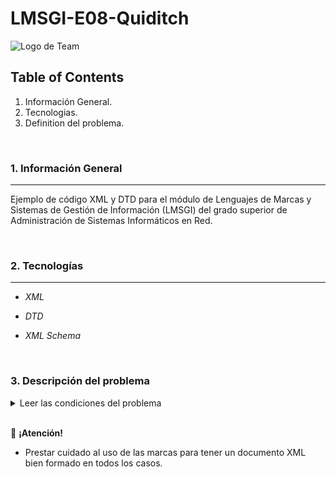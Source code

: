 # LMSGI-E08-Quiditch

![Logo de Team](https://github.com/ana-polo/LMSGI02-E01/blob/main/LMSGI.gif "Team logo")

## Table of Contents

1. Información General.
2. Tecnologias.
3. Definition del problema.

&nbsp;

### 1. Información General

***

Ejemplo de código XML y DTD para el módulo de Lenguajes de Marcas y Sistemas de Gestión de Información (LMSGI) del grado superior de Administración de Sistemas Informáticos en Red.

&nbsp;

### 2. Tecnologías

***

- *XML*

- *DTD*

- *XML Schema*

&nbsp;

### 3. Descripción del problema

<details>
	<summary>Leer las condiciones del problema</summary>
		En el mundo mágico el principal deporte es el Quiditch, que se desarrolla mientras 14 jugadores, 
		7 de cada equipo, vuelan en escobas al tiempo que esquivan las bludgers ( tipo de pelota hechizada 
		que persigue a los jugadores de forma indiscriminada ). En cada equipo hay siete jugadores:
			&nbsp;
			- Tres son cazadores, su cometido es lanzar la quaffle ( pelota especial ) e intentar que entre 
			por uno de los aros de gol. Obtienen diez puntos cada vez que la quaffle pasa por un aro. 
			&nbsp;
			- El guardián, vuela alrededor de los aros de gol y detiene los lanzamientos del otro equipo.
			&nbsp;
			- Dos golpeadores, cuyo trabajo es proteger a su equipo de las bludgers y desviarlas hacia el equipo contrario. 
			&nbsp;
			- El buscador, vuela entre cazadores, golpeadores, la quaffle y las bludgers, intentando atrapar la snitch 
			 dorada ( una pelota pequeña con alas que vuela muy rápido y es difícil de coger, ya que está hechizada para 
			no dejarse atrapar ) antes de que la coja el otro buscador, porque cada vez que un buscador la atrapa, su 
			equipo gana ciento cincuenta puntos extra.
		&nbsp;
		Un partido de quidditch sólo termina cuando se atrapa la snitch, así que puede durar muchísimo ( el record 
		son 3 meses 2 días y 3minutos ). 
		&nbsp;
		El colegio de magia y hechicería Hogwarts celebra todos los cursos un campeonato de Quidditch entre las 
		cuatro casas del colegio, Gryffinfor, Ravenclaw, Hufflepuff y Slytherin. Los cuatro equipos compiten 
		entre sí para luchar por la Copa del colegio.
		&nbsp;
		Para agilizar la gestión de los datos del campeonato, Albus Dumbledor, director del colegio de magia y 
		hechicería Hogwarts, ha contratado a los mejores especialistas en lenguajes de marcas, los alumnos muggles 
		del 1er curso de ASIR del IES Alisal, para hacer una aplicación xml que valide los documentos XML con la información 
		sobre cada uno de los partidos que tienen lugar. 
		&nbsp;
		Estos ficheros XML han de contener la siguiente información sobre el partido:
		&nbsp;	
			- Equipos que lo juegan. ( Sólo pueden ser los equipos de las casas de Hogwarts ).
			&nbsp;
			- Fecha del encuentro. 
			&nbsp;
			- Duración del mismo. 
			&nbsp;
			- Ganador. ( Su valor será el nombre del equipo ganador ). 
			&nbsp;
			- Arbitro. Pueden ser la profesora. Hooch o el profesor Snape.
			&nbsp;
			- Código de identificación del partido. Está formado por las iniciales de los equipos contrincantes, en mayúsculas, seguidas de un guión y cuatro cifras que representan el año del partido.
		&nbsp;
		Sobre cada equipo se guardará la siguiente información:
			&nbsp;
			- Nombre.
			&nbsp;
			- Agrupar los jugadores que ocupan cada uno de los puestos. Hay que guardar, si es el caso, los goles que ha metido cada uno de los cazadores, las paradas del guardián y si el buscador ha capturado o no la snicht dorada. 
			&nbsp;
			- Puntos conseguidos. 
			&nbsp;
			- Código que lo identifica, se formará por las 3 primeras letras del nombre, en minúsculas, seguido de tres cifras. 

		&nbsp;
		La información que queremos guardar de cada uno de los jugadores es:
			&nbsp;
			- Nombre. 
			&nbsp;
			- Número de faltas cometidas, si las hay. 
			&nbsp;
			- Código identificador, que coincide con el expediente académico. Está compuesto de 8 Caracteres alfanuméricos. 
			&nbsp;
			- Número de cursos que lleva formando parte del equipo.

</details>
&nbsp;

👀 **¡Atención!**

- Prestar cuidado al uso de las marcas para tener un documento XML bien formado en todos los casos.

&nbsp;
